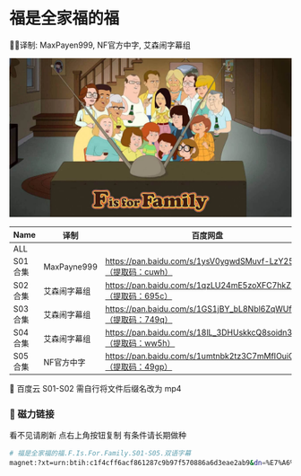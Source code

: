 # 福是全家福的福

✍🏻译制: MaxPayen999, NF官方中字, 艾森闹字幕组

![F-is-for-Family.jpg](F-is-for-Family.jpg)

| Name | 译制 | 百度网盘 | 阿里云盘 | MDpan |
| --- | --- | --- | --- | --- |
| ALL |  |  | https://www.alipan.com/s/22rouo1Rtaa | https://mdpan.tk/%E7%A6%8F%E6%98%AF%E5%85%A8%E5%AE%B6%E7%A6%8F%E7%9A%84%E7%A6%8F |
| S01合集 | MaxPayne999 | https://pan.baidu.com/s/1ysV0ygwdSMuvf-LzY25Fng（提取码：cuwh） | https://www.alipan.com/s/22rouo1Rtaa |  |
| S02合集 | 艾森闹字幕组 | https://pan.baidu.com/s/1qzLU24mE5zoXFC7hkZKiqw（提取码：695c） | https://www.alipan.com/s/22rouo1Rtaa |  |
| S03合集 | 艾森闹字幕组 | https://pan.baidu.com/s/1GS1jBY_bL8Nbl6ZqWUfC4Q（提取码：749q） | https://www.alipan.com/s/22rouo1Rtaa |  |
| S04合集 | 艾森闹字幕组 | https://pan.baidu.com/s/18lL_3DHUskkcQ8soidn3PA（提取码：ww5h） | https://www.alipan.com/s/22rouo1Rtaa |  |
| S05合集 | NF官方中字 | https://pan.baidu.com/s/1umtnbk2tz3C7mMfIOuiOXg（提取码：49gp） | https://www.alipan.com/s/22rouo1Rtaa |  |

<aside>
👿 百度云 S01-S02 需自行将文件后缀名改为 mp4

</aside>

### 🧲 磁力链接

看不见请刷新 点右上角按钮复制 有条件请长期做种

```bash
# 福是全家福的福.F.Is.For.Family.S01-S05.双语字幕
magnet:?xt=urn:btih:c1f4cff6acf861287c9b97f570886a6d3eae2ab9&dn=%E7%A6%8F%E6%98%AF%E5%85%A8%E5%AE%B6%E7%A6%8F%E7%9A%84%E7%A6%8F.F.Is.For.Family.S01-S05.%E5%8F%8C%E8%AF%AD%E5%AD%97%E5%B9%95&tr=http%3A%2F%2Falltorrents.net%3A80%2Fbt%2Fannounce.php&tr=http%3A%2F%2Fbluebird-hd.org%2Fannounce.php&tr=http%3A%2F%2Fwww.thetradersden.org%2Fforums%2Ftracker%2Fannounce.php&tr=http%3A%2F%2Ftracker.trancetraffic.com%3A80%2Fannounce.php&tr=http%3A%2F%2Firrenhaus.dyndns.dk%3A80%2Fannounce.php&tr=http%3A%2F%2F1337.abcvg.info%3A80%2Fannounce&tr=http%3A%2F%2Fbt.beatrice-raws.org%3A80%2Fannounce&tr=http%3A%2F%2Fwww.tribalmixes.com%3A80%2Fannounce.php&tr=http%3A%2F%2Fwww.wareztorrent.com%3A80%2Fannounce
```